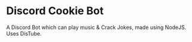 # Discord Cookie Bot

A Discord Bot which can play music & Crack Jokes, made using NodeJS.
Uses DisTube.
